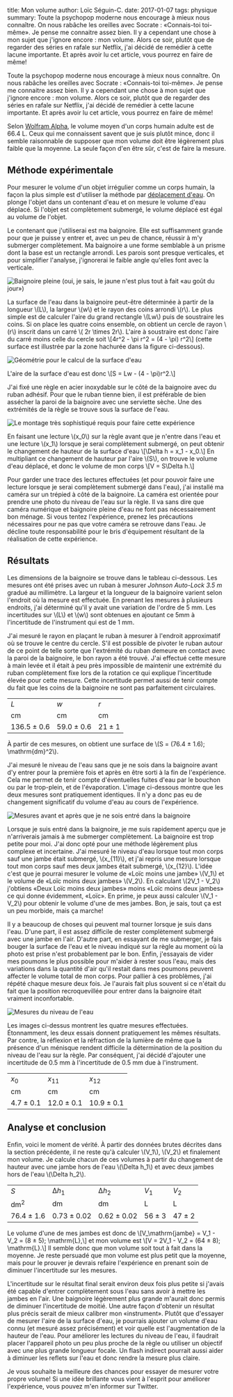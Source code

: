 title: Mon volume
author: Loïc Séguin-C.
date: 2017-01-07
tags: physique
summary: Toute la psychopop moderne nous encourage à mieux nous connaître. On
    nous rabâche les oreilles avec Socrate : «Connais-toi toi-même». Je pense 
    me connaitre assez bien. Il y a cependant une chose à mon sujet que 
    j'ignore encore : mon volume. Alors ce soir, plutôt que de regarder des 
    séries en rafale sur Netflix, j'ai décidé de remédier à cette lacune 
    importante. Et après avoir lu cet article, vous pourrez en faire de même!


Toute la psychopop moderne nous encourage à mieux nous connaître. On nous 
rabâche les oreilles avec Socrate : «Connais-toi toi-même». Je pense me 
connaitre assez bien. Il y a cependant une chose à mon sujet que j'ignore 
encore : mon volume. Alors ce soir, plutôt que de regarder des séries en rafale 
sur Netflix, j'ai décidé de remédier à cette lacune importante. Et après avoir 
lu cet article, vous pourrez en faire de même!

Selon [Wolfram Alpha](http://www.wolframalpha.com/input/?i=volume+human+body), 
le volume moyen d'un corps humain adulte est de 66.4 L. Ceux qui me connaissent 
savent que je suis plutôt mince, donc il semble raisonnable de supposer que mon 
volume doit être légèrement plus faible que la moyenne. La seule façon d'en 
être sûr, c'est de faire la mesure.


## Méthode expérimentale

Pour mesurer le volume d'un objet irrégulier comme un corps humain, la façon la 
plus simple est d'utiliser la méthode par [déplacement 
d'eau](https://en.wikipedia.org/wiki/Displacement_%28fluid%29). On plonge 
l'objet dans un contenant d'eau et on mesure le volume d'eau déplacé. Si 
l'objet est complètement submergé, le volume déplacé est égal au volume de 
l'objet.

Le contenant que j'utiliserai est ma baignoire. Elle est suffisamment grande 
pour que je puisse y entrer et, avec un peu de chance, réussir à m'y submerger 
complètement. Ma baignoire a une forme semblable à un prisme dont la base est 
un rectangle arrondi. Les parois sont presque verticales, et pour simplifier 
l'analyse, j'ignorerai le faible angle qu'elles font avec la verticale.

![Baignoire pleine (oui, je sais, le jaune n'est plus tout à fait «au goût du 
jour»)](|static|/images/monvolume/baignoire-pleine.jpg "Baignoire pleine 
(oui, je sais, le jaune n'est plus tout à fait «au goût du jour»)")

La surface de l'eau dans la baignoire peut-être déterminée à partir de la 
longueur \\(L\\), la largeur \\(w\\) et le rayon des coins arrondi \\(r\\). Le 
plus simple est de calculer l'aire du grand rectangle \\(Lw\\) puis de 
soustraire les coins. Si on place les quatre coins ensemble, on obtient un 
cercle de rayon \\(r\\) inscrit dans un carré \\( 2r \times 2r\\). L'aire à 
soustraire est donc l'aire du carré moins celle du cercle soit
\\[4r^2 - \pi r^2 = (4 - \pi) r^2\\]
(cette surface est illustrée par la zone hachurée dans la figure ci-dessous).

![Géométrie pour le calcul de la surface 
d'eau](|static|/images/monvolume/calcul-aire.jpg "Géométrie pour le calcul de 
la surface d'eau")

L'aire de la surface d'eau est donc
\\[S = Lw - (4 - \pi)r^2.\\]

J'ai fixé une règle en acier inoxydable sur le côté de la baignoire avec du 
ruban adhésif. Pour que le ruban tienne bien, il est préférable de bien 
assécher la paroi de la baignoire avec une serviette sèche. Une des extrémités 
de la règle se trouve sous la surface de l'eau. 

![Le montage très sophistiqué requis pour faire cette 
expérience](|static|/images/monvolume/montage.jpg "Le montage très 
sophistiqué requis pour faire cette expérience")

En faisant une lecture \\(x_0\\) sur la règle avant que je n'entre dans l'eau 
et une lecture \\(x_1\\) lorsque je serai complètement submergé, on peut 
obtenir le changement de hauteur de la surface d'eau
\\[\Delta h = x_1 - x_0.\\]
En multipliant ce changement de hauteur par l'aire \\(S\\), on trouve le volume 
d'eau déplacé, et donc le volume de mon corps
\\[V = S\Delta h.\\]

Pour garder une trace des lectures effectuées (et pour pouvoir faire une 
lecture lorsque je serai complètement submergé dans l'eau), j'ai installé ma 
caméra sur un trépied à côté de la baignoire. La caméra est orientée pour 
prendre une photo du niveau de l'eau sur la règle. Il va sans dire que caméra 
numérique et baignoire pleine d'eau ne font pas nécessairement bon ménage. Si 
vous tentez l'expérience, prenez les précautions nécessaires pour ne pas que 
votre caméra se retrouve dans l'eau. Je décline toute responsabilité pour le 
bris d'équipement résultant de la réalisation de cette expérience.


## Résultats

Les dimensions de la baignoire se trouve dans le tableau ci-dessous. Les 
mesures ont été prises avec un ruban à mesurer *Johnson Auto-Lock 3.5 m* gradué 
au millimètre. La largeur et la longueur de la baignoire varient selon 
l'endroit où la mesure est effectuée. En prenant les mesures à plusieurs 
endroits, j'ai déterminé qu'il y avait une variation de l'ordre de 5 mm. Les 
incertitudes sur \\(L\\) et \\(w\\) sont obtenues en ajoutant ce 5mm à 
l'incertitude de l'instrument qui est de 1 mm.

J'ai mesuré le rayon en plaçant le ruban à mesurer à l'endroit approximatif où 
se trouve le centre du cercle. S'il est possible de pivoter le ruban autour de 
ce point de telle sorte que l'extrémité du ruban demeure en contact avec la 
paroi de la baignoire, le bon rayon a été trouvé. J'ai effectué cette mesure à 
main levée et il était à peu près impossible de maintenir une extrémité du 
ruban complètement fixe lors de la rotation ce qui explique l'incertitude 
élevée pour cette mesure. Cette incertitude permet aussi de tenir compte du 
fait que les coins de la baignoire ne sont pas parfaitement circulaires.

<table>
<tr><td><em>L</em></td><td><em>w</em></td><td><em>r</em></td></tr>
<tr><td>cm</td><td>cm</td><td>cm</td></tr>
<tr><td>136.5 ± 0.6</td><td>59.0 ± 0.6</td><td>21 ± 1</td></tr>
</table>

À partir de ces mesures, on obtient une surface de \\(S = (76.4 ± 1.6)\; 
\mathrm{dm}^2\\).

J'ai mesuré le niveau de l'eau sans que je ne sois dans la baignoire avant d'y 
entrer pour la première fois et après en être sorti à la fin de l'expérience. 
Cela me permet de tenir compte d'éventuelles fuites d'eau par le bouchon ou par 
le trop-plein, et de l'évaporation. L'image ci-dessous montre que les deux 
mesures sont pratiquement identiques. Il n'y a donc pas eu de changement 
significatif du volume d'eau au cours de l'expérience.

![Mesures avant et après que je ne sois entré dans la 
baignoire](|static|/images/monvolume/avant-apres.jpg)

Lorsque je suis entré dans la baignoire, je me suis rapidement aperçu que je 
n'arriverais jamais à me submerger complètement. La baignoire est trop petite 
pour moi. J'ai donc opté pour une méthode légèrement plus complexe et 
incertaine. J'ai mesuré le niveau d'eau lorsque tout mon corps sauf une jambe 
était submergé, \\(x_{11}\\), et j'ai repris une mesure lorsque tout mon corps 
sauf mes deux jambes était submergé, \\(x_{12}\\). L'idée c'est que je pourrai 
mesurer le volume de «Loïc moins une jambe» \\(V_1\\) et le volume de «Loïc 
moins deux jambes» \\(V_2\\). En calculant \\(2V_1 - V_2\\) j'obtiens «Deux 
Loïc moins deux jambes» moins «Loïc moins deux jambes» ce qui donne évidemment, 
«Loïc». En prime, je peux aussi calculer \\(V_1 - V_2\\) pour obtenir le volume 
d'une de mes jambes. Bon, je sais, tout ça est un peu morbide, mais ça marche!

Il y a beaucoup de choses qui peuvent mal tourner lorsque je suis dans l'eau. 
D'une part, il est assez difficile de rester complètement submergé avec une 
jambe en l'air. D'autre part, en essayant de me submerger, je fais bouger la 
surface de l'eau et le niveau indiqué sur la règle au moment où la photo est 
prise n'est probablement par le bon. Enfin, j'essayais de vider mes poumons le 
plus possible pour m'aider à rester sous l'eau, mais des variations dans la 
quantité d'air qu'il restait dans mes poumons peuvent affecter le volume total 
de mon corps.
Pour pallier à ces problèmes, j'ai répété chaque mesure deux fois. Je l'aurais 
fait plus souvent si ce n'était du fait que la position recroquevillée pour 
entrer dans la baignoire était vraiment inconfortable.

![Mesures du niveau de l'eau](|static|/images/monvolume/mesures.jpg)

Les images ci-dessus montrent les quatre mesures effectuées. Étonnamment, les 
deux essais donnent pratiquement les mêmes résultats. Par contre, la réflexion 
et la réfraction de la lumière de même que la présence d'un ménisque rendent 
difficile la détermination de la position du niveau de l'eau sur la règle. Par 
conséquent, j'ai décidé d'ajouter une incertitude de 0.5 mm à l'incertitude de 
0.5 mm due à l'instrument.

<table>
<tr><td><em>x</em><sub>0</sub></td><td><em>x</em><sub>11</sub></td><td><em>x</em><sub>12</sub></td></tr>
<tr><td>cm</td><td>cm</td><td>cm</td></tr>
<tr><td>4.7 ± 0.1</td><td>12.0 ± 0.1</td><td>10.9 ± 0.1</td></tr>
</table>


## Analyse et conclusion

Enfin, voici le moment de vérité. À partir des données brutes décrites dans la 
section précédente, il ne reste qu'à calculer \\(V_1\\), \\(V_2\\) et 
finalement mon volume. Je calcule chacun de ces volumes à partir du changement 
de hauteur avec une jambe hors de l'eau \\(\Delta h_1\\) et avec deux jambes 
hors de l'eau \\(\Delta h_2\\).

<table>
<tr><td><em>S</em></td><td>&Delta;<em>h</em><sub>1</sub></td><td>&Delta;<em>h</em><sub>2</sub></td><td><em>V</em><sub>1</sub></td><td><em>V</em><sub>2</sub></td></tr>
<tr><td>dm<sup>2</sup></td><td>dm</td><td>dm</td><td>L</td><td>L</td></tr>
<tr><td>76.4 ± 1.6</td><td>0.73 ± 0.02</td><td>0.62 ± 0.02</td><td>56 ± 
3</td><td>47 ± 2</td></tr>
</table>

Le volume d'une de mes jambes est donc de
\\[V_\mathrm{jambe} = V_1 - V_2 = (8 ± 5)\; \mathrm{L},\\]
et mon volume est
\\[V = 2V_1 - V_2 = (64 ± 8)\; \mathrm{L}.\\]
Il semble donc que mon volume soit tout à fait dans la moyenne. Je reste 
persuadé que mon volume est plus petit que la moyenne, mais pour le prouver je 
devrais refaire l'expérience en prenant soin de diminuer l'incertitude sur les 
mesures.

L'incertitude sur le résultat final serait environ deux fois plus petite si 
j'avais été capable d'entrer complètement sous l'eau sans avoir à mettre les 
jambes en l'air. Une baignoire légèrement plus grande m'aurait donc permis de 
diminuer l'incertitude de moitié. Une autre façon d'obtenir un résultat plus 
précis serait de mieux calibrer mon «instrument». Plutôt que d'essayer de 
mesurer l'aire de la surface d'eau, je pourrais ajouter un volume d'eau connu 
(et mesuré assez précisément) et voir quelle est l'augmentation de la hauteur 
de l'eau. Pour améliorer les lectures du niveau de l'eau, il faudrait placer 
l'appareil photo un peu plus proche de la règle ou utiliser un objectif avec 
une plus grande longueur focale. Un flash indirect pourrait aussi aider à 
diminuer les reflets sur l'eau et donc rendre la mesure plus claire.

Je vous souhaite la meilleure des chances pour essayer de mesurer votre propre 
volume! Si une idée brillante vous vient à l'esprit pour améliorer 
l'expérience, vous pouvez m'en informer sur Twitter.
